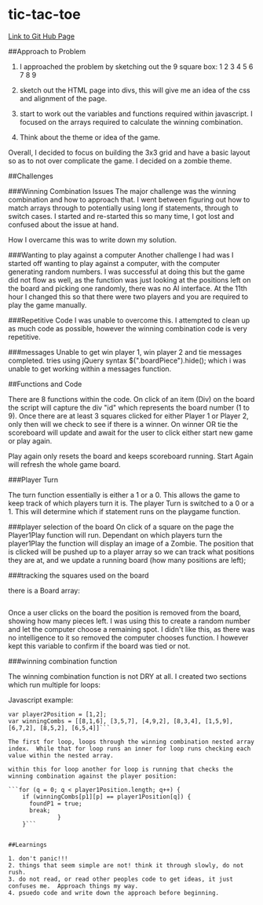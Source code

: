 # tic-tac-toe

[Link to Git Hub Page ](https://samwij.github.io/tic-tac-toe/)

##Approach to Problem

1. I approached the problem by sketching out the 9 square box:
 1 2 3
 4 5 6
 7 8 9

2. sketch out the HTML page into divs, this will give me an idea of the css and alignment of the page.
3. start to work out the variables and functions required within javascript.  I focused on the arrays required to calculate the winning combination.
4.  Think about the theme or idea of the game.

Overall, I decided to focus on building the 3x3 grid and have a basic layout so as to not over complicate the game.  I decided on a zombie theme.

##Challenges

###Winning Combination Issues
The major challenge was the winning combination and how to approach that.  I went between figuring out how to match arrays through to potentially using long if statements, through to switch cases. I started and re-started this so many time, I got lost and confused about the issue at hand.

How I overcame this was to write down my solution.  

###Wanting to play against a computer
Another challenge I had was I started off wanting to play against a computer, with the computer generating random numbers. I was successful at doing this but the game did not flow as well, as the function was just looking at the positions left on the board and picking one randomly, there was no AI interface.  At the 11th hour I changed this so that there were two players and you are required to play the game manually.

###Repetitive Code
I was unable to overcome this.  I attempted to clean up as much code as possible, however the winning combination code is very repetitive.

###messages
Unable to get win player 1, win player 2 and tie messages completed. tries using jQuery syntax $(".boardPiece").hide(); which i was unable to get working within a  messages function.

##Functions and Code

 There are 8 functions within the code.  On click of an item (Div) on the board the script will capture the div "id" which represents the board number (1 to 9).  Once there are at least 3 squares clicked for either Player 1 or Player 2, only then will we check to see if there is a winner.  On winner OR tie the scoreboard will update and await for the user to click either start new game or play again.

 Play again only resets the board and keeps scoreboard running.  Start Again will refresh the whole game board.

###Player Turn

 The turn function essentially is either a 1 or a 0.  This allows the game to keep track of which players turn it is.
 The player Turn is switched to a 0 or a 1.  This will determine which if statement runs on the playgame function.

###player selection of the board
On click of a square on the page the Player1Play function will run.
 Dependant on which players turn the player1Play the function will display an image of a Zombie.  The position that is clicked will be pushed up to a player array so we can track what positions they are at, and we update a running board (how many positions are left);  

###tracking the squares used on the board

there is a Board array:
```var board = [1,2,3,4,5,6,7,8,9];
 ```
 Once a user clicks on the board the position is removed from the board, showing how many pieces left.  I was using this to create a random number and let the computer choose a remaining spot.  I didn't like this, as there was no intelligence to it so removed the computer chooses function. I however kept this variable to confirm if the board was tied or not.

###winning combination function

The winning combination function is not DRY at all.  I created two sections which run multiple for loops:

Javascript example:  
```var player1Position = [1,2,3];
var player2Position = [1,2];
var winningCombs = [[8,1,6], [3,5,7], [4,9,2], [8,3,4], [1,5,9], [6,7,2], [8,5,2], [6,5,4]]```

The first for loop, loops through the winning combination nested array index.  While that for loop runs an inner for loop runs checking each value within the nested array.  

within this for loop another for loop is running that checks the winning combination against the player position:

```for (q = 0; q < player1Position.length; q++) {
    if (winningCombs[p1][p] == player1Position[q]) {
      foundP1 = true;
      break;
              }
    }```


##Learnings

1. don't panic!!!
2. things that seem simple are not! think it through slowly, do not rush.
3. do not read, or read other peoples code to get ideas, it just confuses me.  Approach things my way.
4. psuedo code and write down the approach before beginning.
